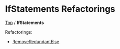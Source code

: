 <!--
GENERATED FILE - DO NOT EDIT
This file was generated by [MarkdownSnippets](https://github.com/SimonCropp/MarkdownSnippets).
Source File: /docs/IfStatements/mdsource/README.source.md
To change this file edit the source file and then execute ./run_markdown_templates.sh.
-->

# IfStatements Refactorings

[Top](../) / **IfStatements**

Refactorings:

* [RemoveRedundantElse](RemoveRedundantElse.md)
